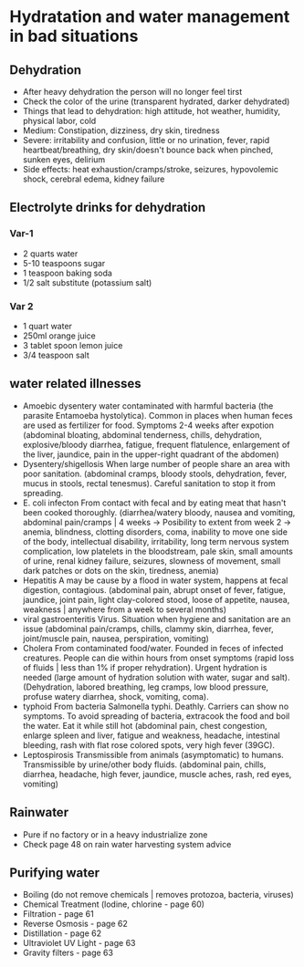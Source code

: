 # Hydratation and water management in bad situations
## Dehydration 
- After heavy dehydration the person will no longer feel tirst
- Check the color of the urine (transparent hydrated, darker dehydrated)
- Things that lead to dehydration: high attitude, hot weather, humidity, physical labor, cold
- Medium: Constipation, dizziness, dry skin, tiredness
- Severe: irritability and confusion, little or no urination, fever, rapid heartbeat/breathing, dry skin/doesn't bounce back when pinched, sunken eyes, delirium
- Side effects: heat exhaustion/cramps/stroke, seizures, hypovolemic shock, cerebral edema, kidney failure 

## Electrolyte drinks for dehydration
### Var-1
- 2 quarts water
- 5-10 teaspoons sugar
- 1 teaspoon baking soda
- 1/2 salt substitute (potassium salt)
### Var 2
- 1 quart water
- 250ml orange juice 
- 3 tablet spoon lemon juice
- 3/4 teaspoon salt

## water related illnesses
- Amoebic dysentery
water contaminated with harmful bacteria (the parasite Entamoeba hystolytica). Common in places when human feces are used as fertilizer for food. Symptoms 2-4 weeks after expotion (abdominal bloating, abdominal tenderness, chills, dehydration, explosive/bloody diarrhea, fatigue, frequent flatulence, enlargement of the liver, jaundice, pain in the upper-right quadrant of the abdomen)
- Dysentery/shigellosis
When large number of people share an area with poor sanitation.
(abdominal cramps, bloody stools, dehydration, fever, mucus in stools, rectal tenesmus). Careful sanitation to stop it from spreading.
- E. coli infecton 
From contact with fecal and by eating meat that hasn't been cooked thoroughly. (diarrhea/watery bloody, nausea and vomiting, abdominal pain/cramps | 4 weeks -> Posibility to extent from week 2 -> anemia, blindness, clotting disorders, coma, inability to move one side of the body, intellectual disability, irritability, long term nervous system complication, low platelets in the bloodstream, pale skin, small amounts of urine, renal kidney failure, seizures, slowness of movement, small dark patches or dots on the skin, tiredness, anemia)
- Hepatitis A
may be cause by a flood in water system, happens at fecal digestion, contagious. (abdominal pain, abrupt onset of fever, fatigue, jaundice, joint pain, light clay-colored stood, loose of appetite, nausea, weakness | anywhere from a week to several months)
- viral gastroenteritis
Virus. Situation when hygiene and sanitation are an issue (abdominal pain/cramps, chills, clammy skin, diarrhea, fever, joint/muscle pain, nausea, perspiration, vomiting)
- Cholera
From contaminated food/water. Founded in feces of infected creatures. People can die within hours from onset symptoms (rapid loss of fluids | less than 1% if proper rehydration). Urgent hydration is needed (large amount of hydration solution with water, sugar and salt). (Dehydration, labored breathing, leg cramps, low blood pressure, profuse watery diarrhea, shock, vomiting, coma).
- typhoid
From bacteria Salmonella typhi. Deathly. Carriers can show no symptoms. To avoid spreading of bacteria, extracook the food and boil the water. Eat it while still hot (abdominal pain, chest congestion, enlarge spleen and liver, fatigue and weakness, headache, intestinal bleeding, rash with flat rose colored spots, very high fever (39GC).
- Leptospirosis
Transmissible from animals (asymptomatic) to humans. Transmissible by urine/other body fluids. (abdominal pain, chills, diarrhea, headache, high fever, jaundice, muscle aches, rash, red eyes, vomiting)

## Rainwater
- Pure if no factory or in a heavy industrialize zone
- Check page 48 on rain water harvesting system advice

## Purifying water
- Boiling (do not remove chemicals | removes protozoa, bacteria, viruses)
- Chemical Treatment (lodine, chlorine - page 60)
- Filtration - page 61
- Reverse Osmosis - page 62
- Distillation - page 62
- Ultraviolet UV Light - page 63
- Gravity filters - page 63